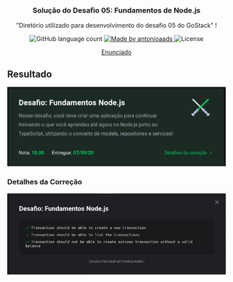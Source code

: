 <h3 align="center">
  Solução do Desafio 05: Fundamentos de Node.js
</h3>

<p align="center">"Diretório utilizado para desenvolvimento do desafio 05 do GoStack"
!</blockquote>

<p align="center">
  <img target="_blank" alt="GitHub language count" src="https://img.shields.io/github/languages/count/antonioaads/bootcamp-desafio02-backend?color=%2304D361">

  <a href="http://antonioaads.github.io/">
    <img alt="Made by antonioaads" src="https://img.shields.io/badge/made%20by-antonioaads-%2304D361">
  </a>

  <img alt="License" src="https://img.shields.io/badge/license-MIT-%2304D361">
</p>

<p align="center">
  <a target="_blank" href="https://github.com/rocketseat-education/bootcamp-gostack-desafios/blob/master/desafio-fundamentos-nodejs/README.md">Enunciado</a>
</p>

## Resultado

<img alt="Resultado Desafio 05" src="https://github.com/antonioaads/Learning/blob/master/bootcamp/nivel2/desafio-backend/.github/resultado.png" />

### Detalhes da Correção

<img alt="Detalhes Correção Desafio 05" src="https://github.com/antonioaads/Learning/blob/master/bootcamp/nivel2/desafio-backend/.github/detalhes.png" />
